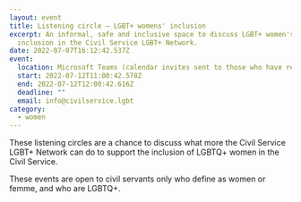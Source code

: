 ```yaml
---
layout: event
title: Listening circle – LGBT+ womens' inclusion
excerpt: An informal, safe and inclusive space to discuss LGBT+ women's
  inclusion in the Civil Service LGBT+ Network.
date: 2022-07-07T16:12:42.537Z
event:
  location: Microsoft Teams (calendar invites sent to those who have registered)
  start: 2022-07-12T11:00:42.578Z
  end: 2022-07-12T12:00:42.616Z
  deadline: ""
  email: info@civilservice.lgbt
category:
  - women
---
```

These listening circles are a chance to discuss what more the Civil Service LGBT+ Network can do to support the inclusion of LGBTQ+ women in the Civil Service. 

These events are open to civil servants only who define as women or femme, and who are LGBTQ+.
